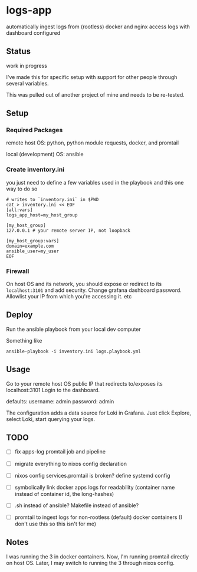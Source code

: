 # logs-app

automatically ingest logs from (rootless) docker and nginx access logs with dashboard configured


## Status

work in progress

I've made this for specific setup with support for other people through several variables.

This was pulled out of another project of mine and needs to be re-tested.


## Setup

### Required Packages

remote host OS:
python, python module requests, docker, and promtail

local (development) OS:
ansible

### Create inventory.ini

you just need to define a few variables used in the playbook and this one way to do so

```shell
# writes to `inventory.ini` in $PWD
cat > inventory.ini << EOF
[all:vars]
logs_app_host=my_host_group

[my_host_group]
127.0.0.1 # your remote server IP, not loopback

[my_host_group:vars]
domain=example.com
ansible_user=my_user
EOF
```

### Firewall

On host OS and its network, you should expose or redirect to its `localhost:3101`
and add security. Change grafana dashboard password. Allowlist your IP from which you're accessing it. etc


## Deploy

Run the ansible playbook from your local dev computer

Something like
```shell
ansible-playbook -i inventory.ini logs.playbook.yml
```


## Usage

Go to your remote host OS public IP that redirects to/exposes its localhost:3101
Login to the dashboard.

defaults:
username: admin
password: admin

The configuration adds a data source for Loki in Grafana. Just click Explore, select Loki, start querying your logs.


## TODO

- [ ] fix apps-log promtail job and pipeline
- [ ] migrate everything to nixos config declaration
- [ ] nixos config services.promtail is broken? define systemd config
- [ ] symbolically link docker apps logs for readability (container name instead of container id, the long-hashes)
- [ ] .sh instead of ansible? Makefile instead of ansible?
- [ ] promtail to ingest logs for non-rootless (default) docker containers (I don't use this so this isn't for me)


## Notes

I was running the 3 in docker containers. Now, I'm running promtail directly on host OS.
Later, I may switch to running the 3 through nixos config.
